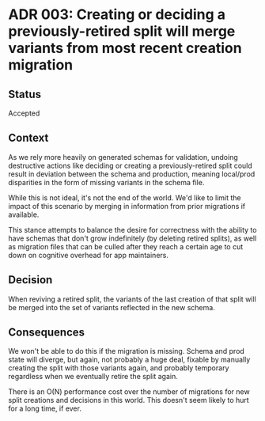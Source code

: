 # ADR 003: Creating or deciding a previously-retired split will merge variants from most recent creation migration

## Status

Accepted

## Context

As we rely more heavily on generated schemas for validation, undoing
destructive actions like deciding or creating a previously-retired split
could result in deviation between the schema and production, meaning
local/prod disparities in the form of missing variants in the schema
file.

While this is not ideal, it's not the end of the world. We'd like to
limit the impact of this scenario by merging in information from prior
migrations if available.

This stance attempts to balance the desire for correctness with the
ability to have schemas that don't grow indefinitely (by deleting retired
splits), as well as migration files that can be culled after they reach
a certain age to cut down on cognitive overhead for app maintainers.

## Decision

When reviving a retired split, the variants of the last creation of that
split will be merged into the set of variants reflected in the new
schema.

## Consequences

We won't be able to do this if the migration is missing. Schema and prod
state will diverge, but again, not probably a huge deal, fixable by
manually creating the split with those variants again, and probably
temporary regardless when we eventually retire the split again.

There is an O(N) performance cost over the number of migrations for
new split creations and decisions in this world. This doesn't seem
likely to hurt for a long time, if ever.
